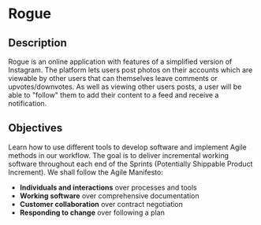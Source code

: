 # Rogue

## Description
Rogue is an online application with features of a simplified version of Instagram. The platform lets users post photos on their accounts which are viewable by other users that can themselves leave comments or upvotes/downvotes. As well as viewing other users posts, a user will be able to "follow" them to add their content to a feed and receive a notification.

## Objectives
Learn how to use different tools to develop software and implement Agile methods in our workflow. The goal is to deliver incremental working software throughout each end of the Sprints (Potentially Shippable Product Increment). We shall follow the Agile Manifesto:
* __Individuals and interactions__ over processes and tools
* __Working software__ over comprehensive documentation
* __Customer collaboration__ over contract negotiation
* __Responding to change__ over following a plan
